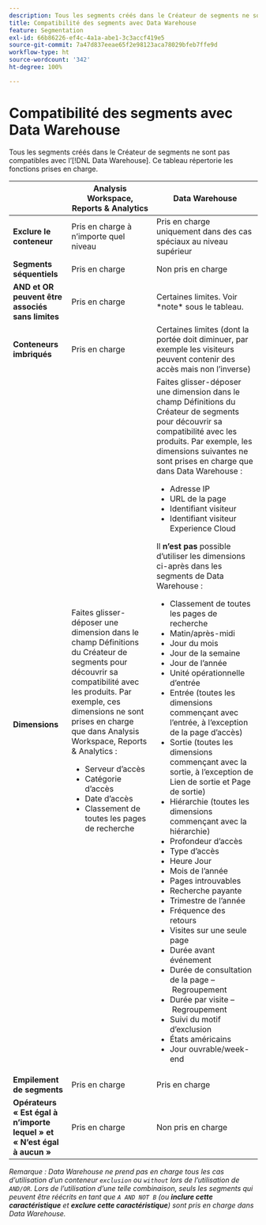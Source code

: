 ```yaml
---
description: Tous les segments créés dans le Créateur de segments ne sont pas compatibles avec Data Warehouse. Ce tableau répertorie les fonctions prises en charge.
title: Compatibilité des segments avec Data Warehouse
feature: Segmentation
exl-id: 66b86226-ef4c-4a1a-abe1-3c3accf419e5
source-git-commit: 7a47d837eeae65f2e98123aca78029bfeb7ffe9d
workflow-type: ht
source-wordcount: '342'
ht-degree: 100%

---
```


# Compatibilité des segments avec Data Warehouse

Tous les segments créés dans le Créateur de segments ne sont pas compatibles avec l’[!DNL Data Warehouse]. Ce tableau répertorie les fonctions prises en charge.

<table> 
 <thead> 
  <tr> 
   <th> </th> 
   <th> Analysis Workspace, Reports &amp; Analytics </th> 
   <th> Data Warehouse </th> 
  </tr> 
 </thead>
 <tbody> 
  <tr> 
   <td > <b>Exclure le conteneur</b> </td> 
   <td> Pris en charge à n’importe quel niveau </td> 
   <td> Pris en charge uniquement dans des cas spéciaux au niveau supérieur </td> 
  </tr> 
  <tr> 
   <td> <b>Segments séquentiels</b> </td> 
   <td> Pris en charge </td> 
   <td> Non pris en charge </td> 
  </tr> 
  <tr> 
   <td> <b>AND et OR peuvent être associés sans limites</b> </td> 
   <td> Pris en charge </td> 
   <td> Certaines limites. Voir *note* sous le tableau. </td> 
  </tr> 
  <tr> 
   <td> <b>Conteneurs imbriqués</b> </td> 
   <td> Pris en charge </td> 
   <td> Certaines limites (dont la portée doit diminuer, par exemple les visiteurs peuvent contenir des accès mais non l’inverse) </td> 
  </tr> 
  <tr> 
   <td> <b>Dimensions</b> </td> 
   <td>Faites glisser-déposer une dimension dans le champ <span class="uicontrol">Définitions</span> du Créateur de segments pour découvrir sa compatibilité avec les produits. Par exemple, ces dimensions ne sont prises en charge que dans Analysis Workspace, Reports &amp; Analytics : 
    <ul> 
     <li>Serveur d’accès </li> 
     <li>Catégorie d’accès </li> 
     <li>Date d’accès </li> 
     <li>Classement de toutes les pages de recherche </li> 
    </ul> </td> 
   <td> Faites glisser-déposer une dimension dans le champ <span class="uicontrol">Définitions</span> du Créateur de segments pour découvrir sa compatibilité avec les produits. Par exemple, les dimensions suivantes ne sont prises en charge que dans Data Warehouse : 
    <ul> 
     <li>Adresse IP </li> 
     <li>URL de la page </li> 
     <li>Identifiant visiteur </li> 
     <li>Identifiant visiteur Experience Cloud </li> 
    </ul> <p>Il <b>n’est pas</b> possible d’utiliser les dimensions ci-après dans les segments de Data Warehouse : </p> 
    <ul> 
     <li>Classement de toutes les pages de recherche </li> 
     <li>Matin/après-midi </li> 
     <li>Jour du mois </li> 
     <li>Jour de la semaine </li> 
     <li>Jour de l’année </li> 
     <li>Unité opérationnelle d’entrée </li> 
     <li>Entrée (toutes les dimensions commençant avec l’entrée, à l’exception de la page d’accès) </li> 
     <li>Sortie (toutes les dimensions commençant avec la sortie, à l’exception de Lien de sortie et Page de sortie) </li> 
     <li>Hiérarchie (toutes les dimensions commençant avec la hiérarchie) </li> 
     <li>Profondeur d’accès </li> 
     <li>Type d’accès </li> 
     <li>Heure   Jour </li> 
     <li>Mois de l’année </li> 
     <li>Pages introuvables </li> 
     <li>Recherche payante </li> 
     <li>Trimestre de l’année </li> 
     <li>Fréquence des retours </li> 
     <li>Visites sur une seule page </li> 
     <li>Durée avant événement </li> 
     <li>Durée de consultation de la page – Regroupement </li> 
     <li>Durée par visite – Regroupement </li> 
     <li>Suivi du motif d’exclusion </li> 
     <li>États américains </li> 
     <li>Jour ouvrable/week-end </li> 
    </ul> </td> 
  </tr> 
  <tr> 
   <td> <b>Empilement de segments</b> </td> 
   <td> Pris en charge </td> 
   <td> Pris en charge </td> 
  </tr>
  <tr>
    <td><b>Opérateurs « Est égal à n’importe lequel » et « N’est égal à aucun »</b></td>
    <td>Pris en charge</td>
    <td>Non pris en charge</td>
  </tr>
 </tbody> 
</table>

*Remarque : Data Warehouse ne prend pas en charge tous les cas d’utilisation d’un conteneur `exclusion` ou `without` lors de l’utilisation de `AND/OR`. Lors de l’utilisation d’une telle combinaison, seuls les segments qui peuvent être réécrits en tant que `A AND NOT B` (ou **inclure cette caractéristique** et **exclure cette caractéristique**) sont pris en charge dans Data Warehouse.*

